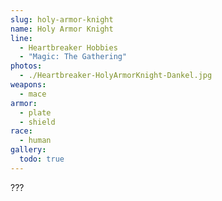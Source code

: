 ```yaml
---
slug: holy-armor-knight
name: Holy Armor Knight
line:
  - Heartbreaker Hobbies
  - "Magic: The Gathering"
photos:
  - ./Heartbreaker-HolyArmorKnight-Dankel.jpg
weapons:
  - mace
armor:
  - plate
  - shield
race:
  - human
gallery:
  todo: true
---
```


???
